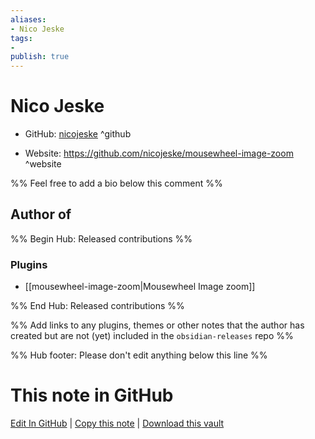 ```yaml
---
aliases:
- Nico Jeske
tags:
- 
publish: true
---
```


# Nico Jeske

- GitHub: [nicojeske](https://github.com/nicojeske/) ^github
<!-- - Discord: `@` ^discord-->
- Website: <https://github.com/nicojeske/mousewheel-image-zoom> ^website
<!-- - [[Publish sites|Publish site]]: ^publish-->

%% Feel free to add a bio below this comment %%


## Author of

%% Begin Hub: Released contributions %%
### Plugins
- [[mousewheel-image-zoom|Mousewheel Image zoom]]

%% End Hub: Released contributions %%

%% Add links to any plugins, themes or other notes that the author has created but are not (yet) included in the `obsidian-releases` repo %%

<!--
### Unlisted plugins

- 
-->

<!--
### Others

- 
-->

<!--
## Sponsor this author

- [[GitHub sponsors]]: [Sponsor @nicojeske on GitHub Sponsors](https://github.com/sponsors/nicojeske) ^github-sponsor
- [[Buy me a coffee]]: ^buy-me-a-coffee
- [[PayPal]]: ^paypal
- [[Patreon]]: ^patreon

-->

<!--
## Follow this author

- [[YouTube Channels|On YouTube]]: ^youtube
- Twitter: ^twitter
- ...
-->

%% Hub footer: Please don't edit anything below this line %%

# This note in GitHub

<span class="git-footer">[Edit In GitHub](https://github.dev/obsidian-community/obsidian-hub/blob/main/01%20-%20Community/People/nicojeske.md "git-hub-edit-note") | [Copy this note](https://raw.githubusercontent.com/obsidian-community/obsidian-hub/main/01%20-%20Community/People/nicojeske.md "git-hub-copy-note") | [Download this vault](https://github.com/obsidian-community/obsidian-hub/archive/refs/heads/main.zip "git-hub-download-vault") </span>